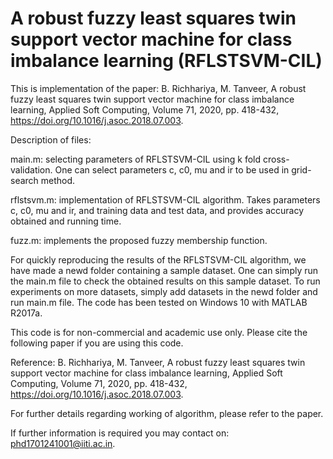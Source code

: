 # A robust fuzzy least squares twin support vector machine for class imbalance learning (RFLSTSVM-CIL)
This is implementation of the paper: B. Richhariya, M. Tanveer, A robust fuzzy least squares twin support vector machine for class imbalance learning, Applied Soft Computing, Volume 71, 2020, pp. 418-432, https://doi.org/10.1016/j.asoc.2018.07.003.

Description of files:

main.m: selecting parameters of RFLSTSVM-CIL using k fold cross-validation. One can select parameters c, c0, mu and ir to be used in grid-search method.

rflstsvm.m: implementation of RFLSTSVM-CIL algorithm. Takes parameters c, c0, mu and ir, and training data and test data, and provides accuracy obtained and running time.

fuzz.m: implements the proposed fuzzy membership function.

For quickly reproducing the results of the RFLSTSVM-CIL algorithm, we have made a newd folder containing a sample dataset. One can simply run the main.m file to check the obtained results on this sample dataset. To run experiments on more datasets, simply add datasets in the newd folder and run main.m file. The code has been tested on Windows 10 with MATLAB R2017a.

This code is for non-commercial and academic use only.
Please cite the following paper if you are using this code.

Reference: B. Richhariya, M. Tanveer, A robust fuzzy least squares twin support vector machine for class imbalance learning, Applied Soft Computing, Volume 71, 2020, pp. 418-432, https://doi.org/10.1016/j.asoc.2018.07.003.

For further details regarding working of algorithm, please refer to the paper.

If further information is required you may contact on: phd1701241001@iiti.ac.in.

